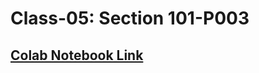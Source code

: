 # Class-05: Section 101-P003

## [Colab Notebook Link](https://colab.research.google.com/drive/1JXC4sb9jaKJ2OJQQ-naHw2bfAsfDAkkE?usp=sharing)
